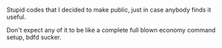 Stupid codes that I decided to make public, just in case anybody finds it useful.

Don't expect any of it to be like a complete full blown economy command setup, bdfd sucker. 
